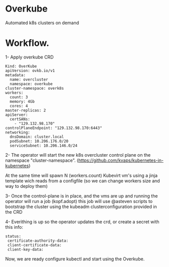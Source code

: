 # Overkube
Automated k8s clusters on demand


# Workflow.

1- Apply overkube CRD

```
Kind: OverKube
apiVersion: ovkb.io/v1
metadata:
  name: overcluster
  namespace: overkube
cluster-namespace: overk8s
workers:
  count: 3
  memory: 4Gb
  cores: 4
master-replicas: 2
apiServer:
  certSANs:
    - "129.132.98.170"
controlPlaneEndpoint: "129.132.98.170:6443"
networking:
  dnsDomain: cluster.local
  podSubnet: 10.206.176.0/20
  serviceSubnet: 10.206.146.0/24
```

2- The operator will start the new k8s overcluster control plane on the namespace "cluster-namespace". (https://github.com/kvaps/kubernetes-in-kubernetes)

At the same time will spawn N (workers.count) Kubevirt vm's using a jinja template wich reads from a configfile (so we can change workers size and way to deploy them)

3- Once the control-plane is in place, and the vms are up and running the operator will run a job (kopf.adopt) this job will use @asteven scripts to bootstrap the cluster using the kubeadm clusterconfiguration provided in the CRD

4- Everithing is up so the operator updates the crd, or create a secret with this info:


```
status:
 certificate-authority-data: 
 client-certificate-data:
 client-key-data:
```

Now, we are ready configure kubectl and start using the Overkube.



